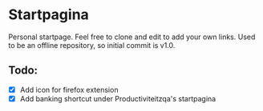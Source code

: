 # Startpagina

Personal startpage. Feel free to clone and edit to add your own links.
Used to be an offline repository, so initial commit is v1.0.

## Todo:
 - [x] Add icon for firefox extension
 - [x] Add banking shortcut under Productiviteitzqa's startpagina
